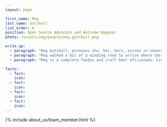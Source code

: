 ```yaml
---
layout: page

first_name: Meg
last_name: Gutshall
list_order: H
position: Open Source Advocate and Welcome Wagoner
photo: /assets/img/people/meg-gutshall.png

write_up:
  - paragraph: "Meg Gutshall, pronouns she, her, hers, serves in several capacities throughout the Ruby for Good organization. She fell in love with the community at her first Ruby for Good event in 2019 and has been involved ever since. Meg's duties include promoting the organization online and at various events as well as contributing code in various project repositories including Coral Gardeners, PartnerBase, Human Essentials, and the Ruby for Good website. Meg is often people's first point of contact for Ruby for Good and there isn't a friendlier or better suited person for this role. You'll immediately recognize her at any event by her bright smile and friendly, outgoing personality. Any questions? She's your girl! If she doesn't know—she'll find out!"
  - paragraph: "Meg walked a bit of a winding road to arrive where she is today. She graduated from Temple University with a B.A. in Spanish and worked in a few administrative positions before taking a chance on herself and enrolling in a self-paced coding bootcamp. She hasn't looked back since! Meg excels at problem solving (both technical and non-technical) and building an inclusive open-source community."
  - paragraph: "Meg is a complete foodie and craft beer aficionado. Living in Philly does that to a person! She loves learning about nature and animals—and will listen to any random facts you have about them!"

facts:
  - fact: 
    icon: 
  - fact: 
    icon: 
  - fact: 
    icon: 
  - fact: 
    icon: 
---
```


{% include about_us/team_member.html %}

